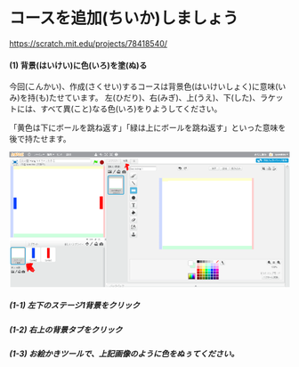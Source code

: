 # コースを追加(ちいか)しましょう
https://scratch.mit.edu/projects/78418540/

#### (1) 背景(はいけい)に色(いろ)を塗(ぬ)る
今回(こんかい)、作成(さくせい)するコースは背景色(はいけいしょく)に意味(いみ)を持(も)たせています。
左(ひだり)、右(みぎ)、上(うえ)、下(した)、ラケットには、すべて異(こと)なる色(いろ)をりようしてください。

「黄色は下にボールを跳ね返す」「緑は上にボールを跳ね返す」といった意味を後で持たせます。

![](background_001a.png)

##### (1-1) 左下のステージ1背景をクリック
##### (1-2) 右上の背景タブをクリック
##### (1-3) お絵かきツールで、上記画像のように色をぬぅてください。

